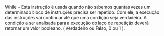 While – Esta instrução é usada quando não sabemos quantas vezes um determinado bloco de instruções precisa ser repetido. Com ele, a execução das instruções vai continuar até que uma condição seja verdadeira. A condição a ser analisada para a execução do laço de repetição deverá retornar um valor booleano. ( Verdadeiro ou Falso, 0 ou 1 ).

